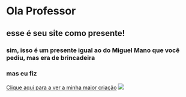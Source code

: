 # Ola Professor 
## esse é seu site como presente!
### sim, isso é um presente igual ao do Miguel Mano que você pediu, mas era de brincadeira
### mas eu fiz
[Clique aqui para a ver a minha maior criação](https://github.com/noahcascaes/Noah-Quiz)
![](../../Downloads/like.webp)
